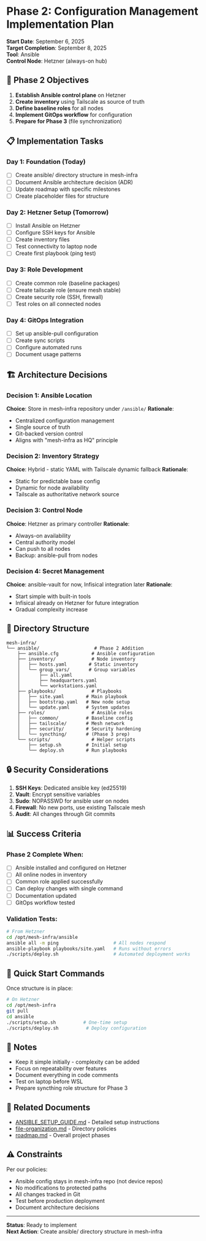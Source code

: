 # Phase 2: Configuration Management Implementation Plan

**Start Date**: September 6, 2025  
**Target Completion**: September 8, 2025  
**Tool**: Ansible  
**Control Node**: Hetzner (always-on hub)

## 🎯 Phase 2 Objectives

1. **Establish Ansible control plane** on Hetzner
2. **Create inventory** using Tailscale as source of truth
3. **Define baseline roles** for all nodes
4. **Implement GitOps workflow** for configuration
5. **Prepare for Phase 3** (file synchronization)

## 📋 Implementation Tasks

### Day 1: Foundation (Today)
- [ ] Create ansible/ directory structure in mesh-infra
- [ ] Document Ansible architecture decision (ADR)
- [ ] Update roadmap with specific milestones
- [ ] Create placeholder files for structure

### Day 2: Hetzner Setup (Tomorrow)
- [ ] Install Ansible on Hetzner
- [ ] Configure SSH keys for Ansible
- [ ] Create inventory files
- [ ] Test connectivity to laptop node
- [ ] Create first playbook (ping test)

### Day 3: Role Development
- [ ] Create common role (baseline packages)
- [ ] Create tailscale role (ensure mesh stable)
- [ ] Create security role (SSH, firewall)
- [ ] Test roles on all connected nodes

### Day 4: GitOps Integration
- [ ] Set up ansible-pull configuration
- [ ] Create sync scripts
- [ ] Configure automated runs
- [ ] Document usage patterns

## 🏗️ Architecture Decisions

### Decision 1: Ansible Location
**Choice**: Store in mesh-infra repository under `/ansible/`
**Rationale**: 
- Centralized configuration management
- Single source of truth
- Git-backed version control
- Aligns with "mesh-infra as HQ" principle

### Decision 2: Inventory Strategy
**Choice**: Hybrid - static YAML with Tailscale dynamic fallback
**Rationale**:
- Static for predictable base config
- Dynamic for node availability
- Tailscale as authoritative network source

### Decision 3: Control Node
**Choice**: Hetzner as primary controller
**Rationale**:
- Always-on availability
- Central authority model
- Can push to all nodes
- Backup: ansible-pull from nodes

### Decision 4: Secret Management
**Choice**: ansible-vault for now, Infisical integration later
**Rationale**:
- Start simple with built-in tools
- Infisical already on Hetzner for future integration
- Gradual complexity increase

## 📁 Directory Structure

```
mesh-infra/
└── ansible/                    # Phase 2 Addition
    ├── ansible.cfg            # Ansible configuration
    ├── inventory/             # Node inventory
    │   ├── hosts.yaml        # Static inventory
    │   └── group_vars/       # Group variables
    │       ├── all.yaml
    │       ├── headquarters.yaml
    │       └── workstations.yaml
    ├── playbooks/             # Playbooks
    │   ├── site.yaml        # Main playbook
    │   ├── bootstrap.yaml   # New node setup
    │   └── update.yaml      # System updates
    ├── roles/                 # Ansible roles
    │   ├── common/          # Baseline config
    │   ├── tailscale/       # Mesh network
    │   ├── security/        # Security hardening
    │   └── syncthing/       # (Phase 3 prep)
    └── scripts/               # Helper scripts
        ├── setup.sh         # Initial setup
        └── deploy.sh        # Run playbooks
```

## 🔒 Security Considerations

1. **SSH Keys**: Dedicated ansible key (ed25519)
2. **Vault**: Encrypt sensitive variables
3. **Sudo**: NOPASSWD for ansible user on nodes
4. **Firewall**: No new ports, use existing Tailscale mesh
5. **Audit**: All changes through Git commits

## 📊 Success Criteria

### Phase 2 Complete When:
- [ ] Ansible installed and configured on Hetzner
- [ ] All online nodes in inventory
- [ ] Common role applied successfully
- [ ] Can deploy changes with single command
- [ ] Documentation updated
- [ ] GitOps workflow tested

### Validation Tests:
```bash
# From Hetzner
cd /opt/mesh-infra/ansible
ansible all -m ping                    # All nodes respond
ansible-playbook playbooks/site.yaml   # Runs without errors
./scripts/deploy.sh                    # Automated deployment works
```

## 🚀 Quick Start Commands

Once structure is in place:

```bash
# On Hetzner
cd /opt/mesh-infra
git pull
cd ansible
./scripts/setup.sh          # One-time setup
./scripts/deploy.sh          # Deploy configuration
```

## 📝 Notes

- Keep it simple initially - complexity can be added
- Focus on repeatability over features
- Document everything in code comments
- Test on laptop before WSL
- Prepare syncthing role structure for Phase 3

## 🔗 Related Documents

- [ANSIBLE_SETUP_GUIDE.md](ANSIBLE_SETUP_GUIDE.md) - Detailed setup instructions
- [file-organization.md](../docs/_grounding/file-organization.md) - Directory policies
- [roadmap.md](../docs/_grounding/roadmap.md) - Overall project phases

## ⚠️ Constraints

Per our policies:
- Ansible config stays in mesh-infra repo (not device repos)
- No modifications to protected paths
- All changes tracked in Git
- Test before production deployment
- Document architecture decisions

---

**Status**: Ready to implement  
**Next Action**: Create ansible/ directory structure in mesh-infra